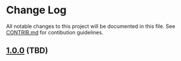# Change Log

All notable changes to this project will be documented in this file. See [CONTRIB.md](https://gitlab.com/chumaumenze/ussd-simulator/CONTRIB.md) for contibution guidelines.

<a name="1.0.0"></a>
## [1.0.0](https://gitlab.com/chumaumenze/ussd-simulator) (TBD)
